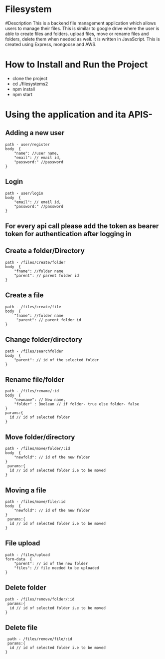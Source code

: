 # Filesystem

#Description
This is a backend file management application which allows users to manage their files. This is similar to google drive where the user is able to create files and folders. upload files, move or rename files and folders, delete them when needed as well. it is written in JavaScript. This is created using Express, mongoose and AWS.

# How to Install and Run the Project
- clone the project
- cd ./filesystems2
- npm install
- npm start

# Using the application and ita APIS- 
  ## Adding a new user 
    path - user/register
    body  {
        "name": //user name,
        "email": // email id,
        "password:" //password
    }
  ## Login
    path - user/login
    body  {
        "email": // email id,
        "password:" //password
    }
 
  ## For every api call please add the token as bearer token for authentication after logging in
  
  ## Create a folder/Directory 
    path - /files/create/folder 
    body  {
        "fname": //folder name
        "parent": // parent folder id
    }
  
 ## Create a file 
    path - /files/create/file
    body  {
        "fname": //folder name
         "parent": // parent folder id
    }
    
 ## Change folder/directory
    path - /files/searchfolder
    body  {
        "parent": // id of the selected folder
    }
 ## Rename file/folder
    path - /files/rename/:id
    body  {
        "newname": // New name,
        "folder" : Boolean // if folder- true else folder- false
    }
    params:{
      id // id of selected folder
    }
 ## Move folder/directory
    path - /files/move/folder/:id 
    body  {
        "newfold": // id of the new folder 
    }
     params:{
      id // id of selected folder i.e to be moved
    }
 ## Moving a file 
    path - /files/move/file/:id 
    body  {
        "newfold": // id of the new folder 
    }
     params:{
      id // id of selected folder i.e to be moved
    }
    
 ## File upload 
    path - /files/upload 
    form-data  {
        "parent": // id of the new folder 
        "files": // file needed to be uploaded
    }
    
 ## Delete folder
    path - /files/remove/folder/:id 
     params:{
      id // id of selected folder i.e to be moved
    }
## Delete file
     path - /files/remove/file/:id 
     params:{
      id // id of selected folder i.e to be moved
    }

